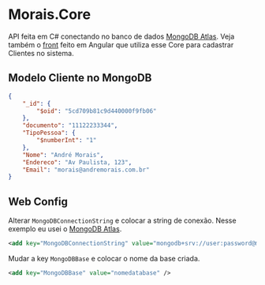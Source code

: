 # Morais.Core

API feita em C# conectando no banco de dados <a href="https://www.mongodb.com/">MongoDB Atlas</a>. Veja também o <a href="https://github.com/moraisandre/Morais.CRUD.Web">front</a> feito em Angular que utiliza esse Core para cadastrar Clientes no sistema.

## Modelo Cliente no MongoDB
```json
{
	"_id": {
		"$oid": "5cd709b81c9d440000f9fb06"
	},
	"documento": "11122233344",
	"TipoPessoa": {
		"$numberInt": "1"
	},
	"Nome": "André Morais",
	"Endereco": "Av Paulista, 123",
	"Email": "morais@andremorais.com.br"
}
```

## Web Config

Alterar `MongoDBConnectionString` e colocar a string de conexão. Nesse exemplo eu usei o <a href="https://www.mongodb.com/">MongoDB Atlas</a>.

```xml
<add key="MongoDBConnectionString" value="mongodb+srv://user:password@moraiscluster-xdmnl.mongodb.net/nomedatabase?connect=replicaSet" />
```
Mudar a key `MongoDBBase` e colocar o nome da base criada.

```xml
<add key="MongoDBBase" value="nomedatabase" />
```
